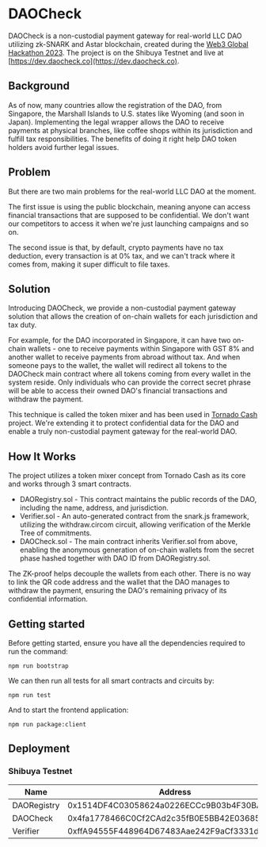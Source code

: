 # DAOCheck

DAOCheck is a non-custodial payment gateway for real-world LLC DAO utilizing zk-SNARK and Astar blockchain, created during the [Web3 Global Hackathon 2023](https://key3.eventos.tokyo/web/portal/744/event/7845). The project is on the Shibuya Testnet and live at [https://dev.daocheck.co](https://dev.daocheck.co).

## Background

As of now, many countries allow the registration of the DAO, from Singapore, the Marshall Islands to U.S. states like Wyoming (and soon in Japan). Implementing the legal wrapper allows the DAO to receive payments at physical branches, like coffee shops within its jurisdiction and fulfill tax responsibilities. The benefits of doing it right help DAO token holders avoid further legal issues.

## Problem

But there are two main problems for the real-world LLC DAO at the moment.

The first issue is using the public blockchain, meaning anyone can access financial transactions that are supposed to be confidential. We don't want our competitors to access it when we're just launching campaigns and so on.

The second issue is that, by default, crypto payments have no tax deduction, every transaction is at 0% tax, and we can't track where it comes from, making it super difficult to file taxes.

## Solution

Introducing DAOCheck, we provide a non-custodial payment gateway solution that allows the creation of on-chain wallets for each jurisdiction and tax duty.

For example, for the DAO incorporated in Singapore, it can have two on-chain wallets - one to receive payments within Singapore with GST 8% and another wallet to receive payments from abroad without tax. And when someone pays to the wallet, the wallet will redirect all tokens to the DAOCheck main contract where all tokens coming from every wallet in the system reside. Only individuals who can provide the correct secret phrase will be able to access their owned DAO's financial transactions and withdraw the payment.

This technique is called the token mixer and has been used in [Tornado Cash](https://github.com/tornadocash/tornado-core) project. We're extending it to protect confidential data for the DAO and enable a truly non-custodial payment gateway for the real-world DAO.

## How It Works

The project utilizes a token mixer concept from Tornado Cash as its core and works through 3 smart contracts.

- DAORegistry.sol - This contract maintains the public records of the DAO, including the name, address, and jurisdiction.
- Verifier.sol - An auto-generated contract from the snark.js framework, utilizing the withdraw.circom circuit, allowing verification of the Merkle Tree of commitments.
- DAOCheck.sol - The main contract inherits Verifier.sol from above, enabling the anonymous generation of on-chain wallets from the secret phase hashed together with DAO ID from DAORegistry.sol. 

The ZK-proof helps decouple the wallets from each other. There is no way to link the QR code address and the wallet that the DAO manages to withdraw the payment, ensuring the DAO's remaining privacy of its confidential information.

## Getting started

Before getting started, ensure you have all the dependencies required to run the command:

```
npm run bootstrap
```

We can then run all tests for all smart contracts and circuits by:

```
npm run test
```

And to start the frontend application:

```
npm run package:client
```

## Deployment

### Shibuya Testnet

Name | Address 
--- | --- 
DAORegistry | 0x1514DF4C03058624a0226ECCc9B03b4F30BA4753
DAOCheck | 0x4fa1778466C0Cf2CAd2c35fB0E5BB42E03685d00
Verifier | 0xffA94555F448964D67483Aae242F9aCf3331dAF7
